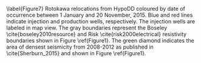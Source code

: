 \label{Figure7} Rotokawa relocations from HypoDD coloured by date of occurrence between 1 January and 20 November, 2015. Blue and red lines indicate injection and production wells, respectively. The injection wells are labeled in map view. The gray boundaries represent the Boseley \cite{boseley2010resource} and Risk \cite{risk2000electrical} resistivity boundaries shown in Figure \ref{Figure1}. The green diamond indicates the area of densest seismicity from 2008-2012 as published in \cite{Sherburn_2015} and shown in Figure \ref{Figure1}.